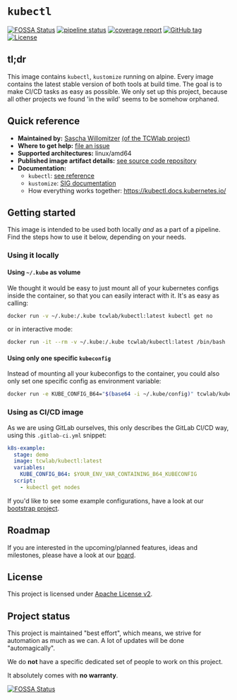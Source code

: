 # `kubectl`
[![FOSSA Status](https://app.fossa.com/api/projects/git%2Bgithub.com%2Ftcwlab%2Fkubectl.svg?type=shield)](https://app.fossa.com/projects/git%2Bgithub.com%2Ftcwlab%2Fkubectl?ref=badge_shield)
[![pipeline status](https://gitlab.com/tcwlab.com/saas/baseline/images/kubectl/badges/main/pipeline.svg)](https://gitlab.com/tcwlab.com/saas/baseline/images/kubectl/-/commits/main)
[![coverage report](https://gitlab.com/tcwlab.com/saas/baseline/images/kubectl/badges/main/coverage.svg)](https://gitlab.com/tcwlab.com/saas/baseline/images/kubectl/-/commits/main)
[![GitHub tag](https://img.shields.io/github/tag/tcwlab/kubectl)](https://github.com/tcwlab/kubectl/releases/?include_prereleases&sort=semver "View GitHub releases")
[![License](https://img.shields.io/badge/License-Apache_2.0-blue.svg)](https://bit.ly/38aYloo)

## tl;dr

This image contains `kubectl`, `kustomize` running on alpine. Every image contains the latest stable version of both tools at build time.
The goal is to make CI/CD tasks as easy as possible.
We only set up this project, because all other projects we found 'in the wild' seems to be somehow orphaned.

## Quick reference

- **Maintained by:** [Sascha Willomitzer](https://thechameleonway.com) [(of the TCWlab project)](https://gitlab.com/sascha_willomitzer)
- **Where to get help:** [file an issue](https://gitlab.com/tcwlab.com/saas/baseline/images/kubectl/-/issues)
- **Supported architectures:** linux/amd64
- **Published image artifact details:** [see source code repository](https://gitlab.com/tcwlab.com/saas/baseline/images/kubectl/-/tree/main)
- **Documentation:**
  - `kubectl`: [see reference](https://kubectl.docs.kubernetes.io/references/kubectl/)
  - `kustomize`: [SIG documentation](https://kubectl.docs.kubernetes.io/references/kustomize/)
  - How everything works together: <https://kubectl.docs.kubernetes.io/>

## Getting started

This image is intended to be used both locally _and_ as a part of a pipeline.
Find the steps how to use it below, depending on your needs.

### Using it locally

#### Using `~/.kube` as volume
We thought it would be easy to just mount all of your kubernetes configs inside the container,
so that you can easily interact with it.
It's as easy as calling:

```bash
docker run -v ~/.kube:/.kube tcwlab/kubectl:latest kubectl get no
```
or in interactive mode:
```bash
docker run -it --rm -v ~/.kube:/.kube tcwlab/kubectl:latest /bin/bash
```

#### Using only one specific `kubeconfig`
Instead of mounting all your kubeconfigs to the container, you could also only set one specific
config as environment variable:
```bash
docker run -e KUBE_CONFIG_B64="$(base64 -i ~/.kube/config)" tcwlab/kubectl:latest kubectl get no
```

### Using as CI/CD image
As we are using GitLab ourselves, this only describes the GitLab CI/CD way,
using this `.gitlab-ci.yml` snippet:

```yaml
k8s-example:
  stage: demo
  image: tcwlab/kubectl:latest
  variables:
    KUBE_CONFIG_B64: $YOUR_ENV_VAR_CONTAINING_B64_KUBECONFIG
  script:
    - kubectl get nodes
```

If you'd like to see some example configurations, have a look at our [bootstrap project](https://gitlab.com/tcwlab.com/saas/baseline/bootstrap/-/blob/main/.gitlab-ci.yml).

## Roadmap
If you are interested in the upcoming/planned features, ideas and milestones,
please have a look at our [board](https://gitlab.com/tcwlab.com/saas/baseline/images/kubectl/-/boards).

## License
This project is licensed under [Apache License v2](./LICENSE).

## Project status
This project is maintained "best effort", which means, we strive for automation as much as we can.
A lot of updates will be done "automagically".

We do **not** have a specific dedicated set of people to work on this project.

It absolutely comes with **no warranty**.

[![FOSSA Status](https://app.fossa.com/api/projects/git%2Bgithub.com%2Ftcwlab%2Fkubectl.svg?type=large)](https://app.fossa.com/projects/git%2Bgithub.com%2Ftcwlab%2Fkubectl?ref=badge_large)
